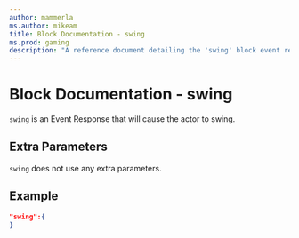 ```yaml
---
author: mammerla
ms.author: mikeam
title: Block Documentation - swing
ms.prod: gaming
description: "A reference document detailing the 'swing' block event response"
---
```


# Block Documentation - swing

`swing` is an Event Response that will cause the actor to swing.

## Extra Parameters

`swing` does not use any extra parameters.

## Example

```json
"swing":{
}
```
